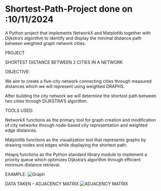 # Shortest-Path-Project done on :10/11/2024
A Python project that implements NetworkX and Matplotlib together with Dijkstra’s algorithm to identify and display the minimal distance path between weighted graph network cities.

PROJECT

SHORTEST DISTANCE BETWEEN 2 CITIES IN A NETWORK


OBJECTIVE:

We aim to create a five-city network connecting cities through measured distances which we will represent using weighted GRAPHS.

After building the city network we will determine the shortest path between two cities through DIJKSTRA’S algorithm.

TOOLS USED:

  NetworkX functions as the primary tool for graph creation and modification of city networks through node-based city representation and weighted edge distances.

  Matplotlib functions as the visualization tool that represents graphs by drawing nodes and edges while displaying the shortest path.

  Heapq functions as the Python standard library module to implement a priority queue which optimizes Dijkstra’s algorithm through efficient minimum distance retrieval.





EXAMPLE: 
![Graph](https://github.com/user-attachments/assets/3e2d67dd-efb9-4976-91ae-c2c8de860999)

DATA TAKEN – ADJACENCY MATRIX
![ADJACENCY MATRIX](https://github.com/user-attachments/assets/fd50b85a-f8b9-4de7-8cb3-c5d17519a38d)



 
